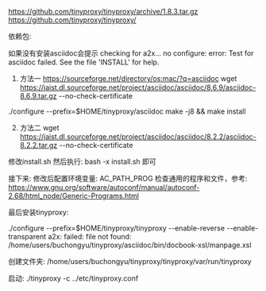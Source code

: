 

https://github.com/tinyproxy/tinyproxy/archive/1.8.3.tar.gz
https://github.com/tinyproxy/tinyproxy/

依赖包:

如果没有安装asciidoc会提示
   checking for a2x... no
   configure: error: Test for asciidoc failed. See the file 'INSTALL' for help.

1. 方法一
https://sourceforge.net/directory/os:mac/?q=asciidoc
wget https://jaist.dl.sourceforge.net/project/asciidoc/asciidoc/8.6.9/asciidoc-8.6.9.tar.gz --no-check-certificate

./configure --prefix=$HOME/tinyproxy/asciidoc
make -j8 && make install

2. 方法二
wget https://jaist.dl.sourceforge.net/project/asciidoc/asciidoc/8.2.2/asciidoc-8.2.2.tar.gz --no-check-certificate

修改install.sh 然后执行: bash -x install.sh 即可


接下来:
修改后配置环境变量:
AC_PATH_PROG 检查通用的程序和文件，参考:
https://www.gnu.org/software/autoconf/manual/autoconf-2.68/html_node/Generic-Programs.html

最后安装tinyproxy:

./configure --prefix=$HOME/tinyproxy/tinyproxy  --enable-reverse --enable-transparent
a2x: failed: file not found: /home/users/buchongyu/tinyproxy/asciidoc/bin/docbook-xsl/manpage.xsl

创建文件夹:
/home/users/buchongyu/tinyproxy/tinyproxy/var/run/tinyproxy

启动: ./tinyproxy -c ../etc/tinyproxy.conf
